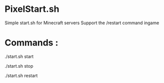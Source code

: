 # PixelStart.sh
Simple start.sh for Minecraft servers
Support the /restart command ingame

# Commands :

./start.sh start

./start.sh stop

./start.sh restart
